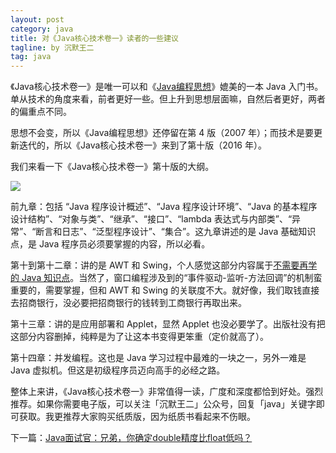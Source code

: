 ```yaml
---
layout: post
category: java
title: 对《Java核心技术卷一》读者的一些建议
tagline: by 沉默王二
tag: java
---
```


《Java核心技术卷一》是唯一可以和《[Java编程思想](http://www.itwanger.com/java/2019/10/30/think-java-book-read-jianyi.html)》媲美的一本 Java 入门书。单从技术的角度来看，前者更好一些。但上升到思想层面嘛，自然后者更好，两者的偏重点不同。

<!--more-->

思想不会变，所以《Java编程思想》还停留在第 4 版（2007 年）；而技术是要更新迭代的，所以《Java核心技术卷一》来到了第十版（2016 年）。

我们来看一下《Java核心技术卷一》第十版的大纲。

![](http://www.itwanger.com/assets/images/2019/11/java-core-advise-1.png)


前九章：包括 “Java 程序设计概述”、“Java 程序设计环境”、“Java 的基本程序设计结构”、“对象与类”、“继承”、“接口”、“lambda 表达式与内部类”、“异常”、“断言和日志”、“泛型程序设计”、“集合”。这九章讲述的是 Java 基础知识点，是 Java 程序员必须要掌握的内容，所以必看。

第十到第十二章：讲的是 AWT 和 Swing，个人感觉这部分内容属于[不需要再学的 Java 知识点](http://www.itwanger.com/java/2019/10/28/java-no-learn.html)。当然了，窗口编程涉及到的“事件驱动-监听-方法回调”的机制蛮重要的，需要掌握，但和 AWT 和 Swing 的关联度不大。就好像，我们取钱直接去招商银行，没必要把招商银行的钱转到工商银行再取出来。

第十三章：讲的是应用部署和 Applet，显然 Applet 也没必要学了。出版社没有把这部分内容删掉，纯粹是为了让这本书变得更笨重（定价就高了）。

第十四章：并发编程。这也是 Java 学习过程中最难的一块之一，另外一难是 Java 虚拟机。但这是初级程序员迈向高手的必经之路。

整体上来讲，《Java核心技术卷一》非常值得一读，广度和深度都恰到好处。强烈推荐。如果你需要电子版，可以关注「沉默王二」公众号，回复「java」关键字即可获取。我更推荐大家购买纸质版，因为纸质书看起来不伤眼。

下一篇：[Java面试官：兄弟，你确定double精度比float低吗？](http://www.itwanger.com/java/2019/11/14/java-double-float.html)